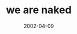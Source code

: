 ---
layout: base.njk
title : 'we are naked' 
view_title : 'we are naked' 
year : '2002' 
date : '2002-04-09' 
img_file : '/drawing/wearenaked.png' 
html_file : 'wearenaked' 
next_html : 'shadowsilence.html' 
year_order : '79' 
permalink : "title/{{html_file}}.html"
---